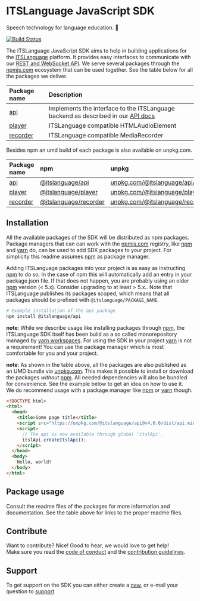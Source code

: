 # ITSLanguage JavaScript SDK

Speech technology for language education. 📣

[![Build Status](https://travis-ci.org/itslanguage/itslanguage-js.svg?branch=master)](https://travis-ci.org/itslanguage/itslanguage-js)

The ITSLanguage JavaScript SDK aims to help in building applications for the [ITSLanguage] platform.
It provides easy interfaces to communicate with our [REST and WebSocket API]. We serve several
packages through the [npmjs.com] ecosystem that can be used together. See the table below for all
the packages we deliver.

| Package name                            | Description                                                                        |
| :-------------------------------------- | :--------------------------------------------------------------------------------- |
| [api](packages/api/README.md)           | Implements the interface to the ITSLanguage backend as described in our [API docs] |
| [player](packages/player/README.md)     | ITSLanguage compatible HTMLAudioElement                                            |
| [recorder](packages/recorder/README.md) | ITSLanguage compatible MediaRecorder                                               |

Besides npm an umd build of each package is also available on unpkg.com.

| Package name                            | npm                     | unpkg                                   |
| :-------------------------------------- | :---------------------- | :-------------------------------------- |
| [api](packages/api/README.md)           | [@itslanguage/api]      | [unpkg.com/@itslanguage/api/dist/]      |
| [player](packages/player/README.md)     | [@itslanguage/player]   | [unpkg.com/@itslanguage/player/dist/]   |
| [recorder](packages/recorder/README.md) | [@itslanguage/recorder] | [unpkg.com/@itslanguage/recorder/dist/] |

## Installation

All the available packages of the SDK will be distributed as npm packages. Package managers that can
can work with the [npmjs.com] registry, like [npm] and [yarn] do, can be used to add SDK packages to
your project. For simplicity this readme assumes [npm] as package manager.

Adding ITSLanguage packages into your project is as easy as instructing [npm] to do so. In the case
of npm this will automatically add an entry in your package.json file. If that does not happen, you
are probably using an older [npm] version (< 5.x). Consider upgrading to at least > 5.x.. Note that
ITSLanguage publishes its packages scoped, which means that all packages should be prefixed with
`@itslanguage/PACKAGE_NAME`.

```bash
# Example installation of the api package
npm install @itslanguage/api
```

**note**: While we describe usage like installing packages through [npm], the ITSLanguage SDK itself
has been build as a so called monorepository managed by [yarn workspaces]. For using the SDK in your
project [yarn] is not a requirement! You can use the package manager which is most comfortable for
you and your project.

**note**: As shown in the table above, all the packages are also published as an UMD bundle via
[unpkg.com]. This makes it possible to install or download the packages _without_ [npm]. All needed
dependencies will also be bundled for convenience. See the example below to get an idea on how to
use it.  
We do recommend usage with a package manager like [npm] or [yarn] though.

```html
<!DOCTYPE html>
<html>
  <head>
    <title>Some page title</title>
    <script src="https://unpkg.com/@itslanguage/api@v4.0.0/dist/api.min.js"></script>
    <script>
      // The api is now available through global `itslApi`.
      itslApi.createItslApi();
    </script>
  </head>
  <body>
    Hello, world!
  </body>
</html>
```

## Package usage

Consult the readme files of the packages for more information and documentation. See the table above
for links to the proper readme files.

## Contribute

Want to contribute? Nice! Good to hear, we would love to get help!  
Make sure you read the [code of conduct](CODE_OF_CONDUCT.md) and the
[contribution guidelines](CONTRIBUTING.md).

## Support

To get support on the SDK you can either create a [new][issue], or e-mail your question to
[support](mailto:support@itslanguage.nl)

[itslanguage]: https://www.itslanguage.nl
[npmjs.com]: https://www.npmjs.com
[unpkg.com]: https://unpkg.com
[npm]: https://docs.npmjs.com/cli-documentation
[yarn]: https://yarnpkg.com/en/docs/cli
[yarn workspaces]: https://yarnpkg.com/blog/2017/08/02/introducing-workspaces
[@itslanguage/api]: https://npmjs.com/@itslanguage/api
[@itslanguage/player]: https://npmjs.com/@itslanguage/player
[@itslanguage/recorder]: https://npmjs.com/@itslanguage/recorder
[unpkg.com/@itslanguage/api/dist/]: https://unpkg.com/@itslanguage/api/dist/
[unpkg.com/@itslanguage/player/dist/]: https://unpkg.com/@itslanguage/recorder/dist/
[unpkg.com/@itslanguage/recorder/dist/]: https://unpkg.com/@itslanguage/recorder/dist/
[api docs]: https://itslanguage.github.io/itslanguage-docs
[rest and websocket api]: https://itslanguage.github.io/itslanguage-docs
[new]: https://github.com/itslanguage/itslanguage-js/issues/new
[issue]: https://github.com/itslanguage/itslanguage-js/issues
